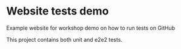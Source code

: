 # Website tests demo

Example website for workshop demo on how to run tests on GitHub

This project contains both unit and e2e2 tests.
